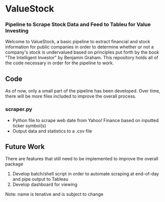 # ValueStock
### Pipeline to Scrape Stock Data and Feed to Tableu for Value Investing

Welcome to ValueStock, a basic pipeline to extract financial and stock information for public companies in order to determine whether or not a company's stock is undervalued based on principles put forth by the book "The Intelligent Investor" by Benjamin Graham. This repository holds all of the code necessary in order for the pipeline to work.

## Code
As of now, only a small part of the pipeline has been developed. Over time, there will be more files included to improve the overall process.

### scraper.py
- Python file to scrape web date from Yahoo! Finance based on inputted ticker symbol(s)
- Output data and statistics to a .csv file

## Future Work
There are features that still need to be implemented to improve the overall package
1. Develop batch/shell script in order to automate scraping at end-of-day and pipe output to Tableau
2. Develop dashboard for viewing

Note: name is tenative and is subject to change
